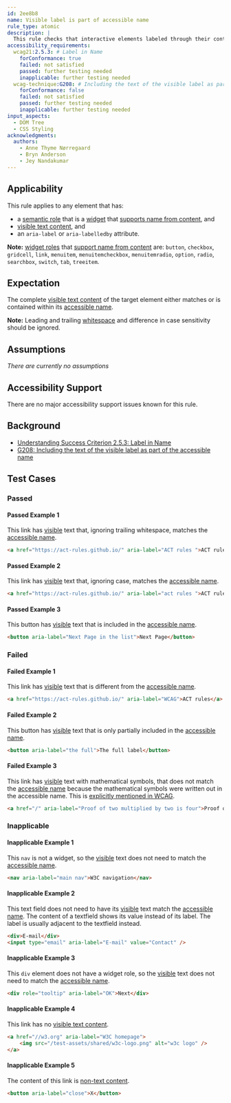 ```yaml
---
id: 2ee8b8
name: Visible label is part of accessible name
rule_type: atomic
description: |
  This rule checks that interactive elements labeled through their content have their visible label as part of their accessible name.
accessibility_requirements:
  wcag21:2.5.3: # Label in Name
    forConformance: true
    failed: not satisfied
    passed: further testing needed
    inapplicable: further testing needed
  wcag-technique:G208: # Including the text of the visible label as part of the accessible name
    forConformance: false
    failed: not satisfied
    passed: further testing needed
    inapplicable: further testing needed
input_aspects:
  - DOM Tree
  - CSS Styling
acknowledgments:
  authors:
    - Anne Thyme Nørregaard
    - Bryn Anderson
    - Jey Nandakumar
---
```


## Applicability

This rule applies to any element that has:

- a [semantic role][] that is a [widget][widget roles] that [supports name from content][], and
- [visible text content][], and
- an `aria-label` or `aria-labelledby` attribute.

**Note:** [widget roles][] that [support name from content][supports name from content] are: `button`, `checkbox`, `gridcell`, `link`, `menuitem`, `menuitemcheckbox`, `menuitemradio`, `option`, `radio`, `searchbox`, `switch`, `tab`, `treeitem`.

## Expectation

The complete [visible text content][] of the target element either matches or is contained within its [accessible name][].

**Note:** Leading and trailing [whitespace][] and difference in case sensitivity should be ignored.

## Assumptions

_There are currently no assumptions_

## Accessibility Support

There are no major accessibility support issues known for this rule.

## Background

- [Understanding Success Criterion 2.5.3: Label in Name](https://www.w3.org/WAI/WCAG21/Understanding/label-in-name.html)
- [G208: Including the text of the visible label as part of the accessible name](https://www.w3.org/WAI/WCAG21/Techniques/general/G208)

## Test Cases

### Passed

#### Passed Example 1

This link has [visible][] text that, ignoring trailing whitespace, matches the [accessible name][].

```html
<a href="https://act-rules.github.io/" aria-label="ACT rules ">ACT rules</a>
```

#### Passed Example 2

This link has [visible][] text that, ignoring case, matches the [accessible name][].

```html
<a href="https://act-rules.github.io/" aria-label="act rules ">ACT rules</a>
```

#### Passed Example 3

This button has [visible][] text that is included in the [accessible name][].

```html
<button aria-label="Next Page in the list">Next Page</button>
```

### Failed

#### Failed Example 1

This link has [visible][] text that is different from the [accessible name][].

```html
<a href="https://act-rules.github.io/" aria-label="WCAG">ACT rules</a>
```

#### Failed Example 2

This button has [visible][] text that is only partially included in the [accessible name][].

```html
<button aria-label="the full">The full label</button>
```

#### Failed Example 3

This link has [visible][] text with mathematical symbols, that does not match the [accessible name][] because the mathematical symbols were written out in the accessible name. This is [explicitly mentioned in WCAG](https://www.w3.org/WAI/WCAG21/Understanding/label-in-name#mathematical-expressions-and-formulae).

```html
<a href="/" aria-label="Proof of two multiplied by two is four">Proof of 2&times;2=4</a>
```

### Inapplicable

#### Inapplicable Example 1

This `nav` is not a widget, so the [visible][] text does not need to match the [accessible name][].

```html
<nav aria-label="main nav">W3C navigation</nav>
```

#### Inapplicable Example 2

This text field does not need to have its [visible][] text match the [accessible name][]. The content of a textfield shows its value instead of its label. The label is usually adjacent to the textfield instead.

```html
<div>E-mail</div>
<input type="email" aria-label="E-mail" value="Contact" />
```

#### Inapplicable Example 3

This `div` element does not have a widget role, so the [visible][] text does not need to match the [accessible name][].

```html
<div role="tooltip" aria-label="OK">Next</div>
```

#### Inapplicable Example 4

This link has no [visible text content][].

```html
<a href="//w3.org" aria-label="W3C homepage">
	<img src="/test-assets/shared/w3c-logo.png" alt="w3c logo" />
</a>
```

#### Inapplicable Example 5

The content of this link is [non-text content][].

```html
<button aria-label="close">X</button>
```

[accessible name]: #accessible-name 'Definition of accessible name'
[visible]: #visible 'Definition of visible'
[semantic role]: #semantic-role 'Definition of Semantic role'
[visible text content]: #visible-text-content 'Definition of Visible text content'
[whitespace]: #whitespace 'Definition of Whitespace'
[widget roles]: https://www.w3.org/TR/wai-aria-1.1/#widget_roles 'Definition of Widget role'
[supports name from content]: https://www.w3.org/TR/wai-aria-1.1/#namefromcontent 'Definition of Supports name from contents'
[non-text content]: https://www.w3.org/TR/WCAG21/#dfn-non-text-content 'Definition of Non-text content'
